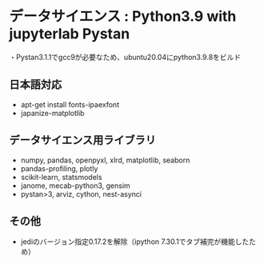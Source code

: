 # データサイエンス : Python3.9 with jupyterlab Pystan

・Pystan3.1.1でgcc9が必要なため、ubuntu20.04にpython3.9.8をビルド  

## 日本語対応
- apt-get install fonts-ipaexfont  
- japanize-matplotlib  

## データサイエンス用ライブラリ
- numpy, pandas, openpyxl, xlrd, matplotlib, seaborn  
- pandas-profiling, plotly  
- scikit-learn, statsmodels  
- janome, mecab-python3, gensim  
- pystan>3, arviz, cython, nest-asynci  

## その他
- jediのバージョン指定0.17.2を解除（ipython 7.30.1でタブ補完が機能したため）  
